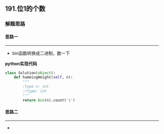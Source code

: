 ## 191.位1的个数
### 解题思路
#### 思路一
****
- bin函数转换成二进制，数一下

**python实现代码**
```PYTHON
class Solution(object):
    def hammingWeight(self, n):
        """
        :type n: int
        :rtype: int
        """
        return bin(n).count('1')

```

#### 思路二
****
- 
